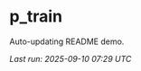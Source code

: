 # p_train

Auto-updating README demo.

<!--START_SECTION:status-->
_Last run: 2025-09-10 07:29 UTC_
<!--END_SECTION:status-->











































































































































































































































































































































































































































